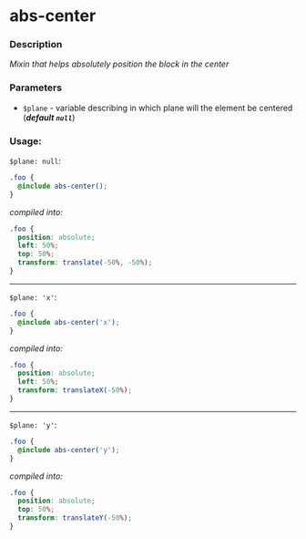 # abs-center

### Description

_Mixin that helps absolutely position the block in the center_

### Parameters
- `$plane` - variable describing in which plane will the element be centered (***default ```null```***)

### Usage:
`$plane: null`:
```scss
.foo {
  @include abs-center();
}
```
_compiled into:_
```css
.foo {
  position: absolute;
  left: 50%;
  top: 50%;
  transform: translate(-50%, -50%);
}
```
---
`$plane: 'x'`:
```scss
.foo {
  @include abs-center('x');
}
```
_compiled into:_
```css
.foo {
  position: absolute;
  left: 50%;
  transform: translateX(-50%);
}
```
---

`$plane: 'y'`:
```scss
.foo {
  @include abs-center('y');
}
```
_compiled into:_
```css
.foo {
  position: absolute;
  top: 50%;
  transform: translateY(-50%);
}
```
